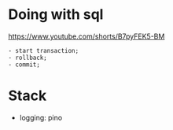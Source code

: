# Doing with sql

https://www.youtube.com/shorts/B7pyFEK5-BM

```
- start transaction;
- rollback;
- commit;
```

# Stack

- logging: pino
